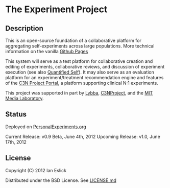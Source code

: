 # The Experiment Project

## Description

This is an open-source foundation of a collaborative platform for
aggregating self-experiments across large populations.  More technical
information on the vanilla [Github
Pages](http://eslick.github.com/experiment/)

This system will serve as a test platform for collaborative creation
and editing of experiments, collaborative reviews, and discussion of
experiment execution (see also [Quantified
Self](http://quantifiedself.org)).  It may also serve as an evaluation
platform for an experiment/treatment recommendation engine and
features of the [C3N Project Portal](http://c3nproject.org), a
platform supporting clinical N:1 experiments.

This project was supported in part by [Lybba](http://lybba.org), [C3NProject](http://c3nproject.org), and the [MIT Media Laboratory](http://www.media.mit.edu/).

## Status

Deployed on [PersonalExperiments.org](http://personalexperiments.org/)

Current Release: v0.9 Beta, June 4th, 2012
Upcoming Release: v1.0, June 17th, 2012


## License

Copyright (C) 2012 Ian Eslick

Distributed under the BSD License.  See
[LICENSE.md](http://github.com/eslick/experiment/tree/master/LICENSE.md)


